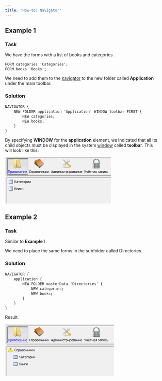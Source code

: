 ```yaml
---
title: 'How-to: Navigator'
---
```


## Example 1

### Task

We have the forms with a list of books and categories.

```lsf
FORM categories 'Categories';
FORM books 'Books';
```

We need to add them to the [navigator](Navigator.md) to the new folder called **Application** under the main toolbar.

### Solution

```lsf
NAVIGATOR {
    NEW FOLDER application 'Application' WINDOW toolbar FIRST {
        NEW categories;
        NEW books;
    }
}
```

By specifying **WINDOW** for the **application** element, we indicated that all its child objects must be displayed in the system [window](Navigator_design.md) called **toolbar**. This will look like this:

![](attachments/46367463/46367465.png)

## Example 2

### Task

Similar to **Example 1**.

We need to place the same forms in the subfolder called Directories.

### Solution

```lsf
NAVIGATOR {
    application {
        NEW FOLDER masterData 'Directories' {
            NEW categories;
            NEW books;
        }
    }
}
```

Result:

![](attachments/46367463/46367468.png)
